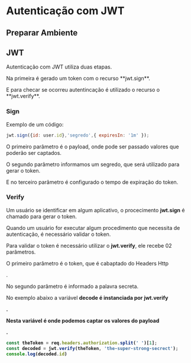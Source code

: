 # Autenticação com JWT

## Preparar Ambiente


## JWT

<p>Autenticação com JWT utiliza duas etapas.</p>
<p>Na primeira  é gerado um token com o recurso **jwt.sign**.</p>
<p>E para checar se ocorreu autentincação é utilizado o recurso o **jwt.verify**.</p>

### Sign

<p>Exemplo de um código:</p>

``` js
jwt.sign({id: user.id},'segredo',{ expiresIn: '1m' });                
```

<p>O primeiro parâmetro é o payload, onde pode ser passado valores que poderão ser captados.</p>

<p>O segundo parâmetro informamos um segredo, que será utilizado para gerar o token.</p>

<p>E no terceiro parâmetro é configurado o tempo de expiração do token.</p>

### Verify

<p>Um usuário se identificar em algum aplicativo, o procecimento <b>jwt.sign</b> é chamado para gerar o token.</p>

<p>Quando um usuário for executar algum procedimento que necessita de autenticação, é necessário validar o token.</p>

<p>Para validar o token é necessário utilizar o <b>jwt.verify</b>, ele recebe 02 parâmetros.</p>
<p>O primeiro parâmetro é o token, que é cabaptado do Headers Http</p>.
<p>No segundo parâmetro é informado a palavra secreta.</p>
<p>No exemplo abaixo a variável <b>decode</d> é instanciada por <b>jwt.verify</b></p>.
<p>Nesta variável é onde podemos captar os valores do payload</p>.

``` js
const theToken = req.headers.authorization.split(' ')[1];
const decoded = jwt.verify(theToken, 'the-super-strong-secrect');
console.log(decoded.id)
```